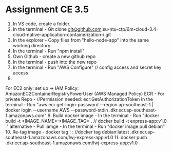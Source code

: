 # Assignment CE 3.5
1. In VS code, create a folder.
2. In the terminal - Git clone git@github.com:su-ntu-ctp/6m-cloud-3.4-cloud-native-application-containerization-i.git
3. In the explorer - Copy files from "hello-node-app" into the same working directory
4. In the terminal - Run "npm install"
5. Own Github - create a new github repo
6. In the terminal - push into the new repo
7. In the terminal - Run "AWS Configure" // config access and secret key access
8. 
For EC2 only: set up -> IAM Policy: AmazonEC2ContainerRegistryPowerUser (AWS Managed Policy)
ECR - For private Repo - //Permission needed: ecr:GetAuthorizationToken
In the terminal - Run 
"aws ecr get-login-password --region ap-southeast-1 |
docker login --username AWS --password-stdin <aws account number>.dkr.ecr.ap-southeast-1.amazonaws.com"
9. Build docker image - 
In the terminal - Run "docker build -t <IMAGE_NAME>:<IMAGE_TAG> . // docker build -t express-app:v1.0 ."
alternative - Pull iamge -
In the terminal - Run "docker image pull debian" 
10. Re-tag image - docker tag <current image name>:<current image tag> <new image name>:<new image tag> //docker tag debian:latest <aws account number>.dkr.ecr.ap-southeast-1.amazonaws.com/lwj-express-app:v1.0
11. docker push <aws account number>.dkr.ecr.ap-southeast-1.amazonaws.com/lwj-express-app:v1.0